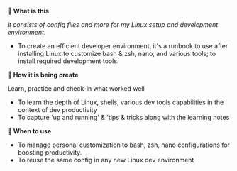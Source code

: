:thinking: **What is this**

_It consists of config files and more for my Linux setup and development environment._

* To create an efficient developer environment, it's a runbook to use after installing Linux to customize bash & zsh, nano, and various tools; to install required development tools.

:clap: **How it is being create**

Learn, practice and check-in what worked well
* To learn the depth of Linux, shells, various dev tools capabilities in the context of dev productivity
* To capture 'up and running' & 'tips & tricks along with the learning notes 

:rocket: **When to use**
* To manage personal customization to bash, zsh, nano configurations for boosting productivity. 
* To reuse the same config in any new Linux dev environment
